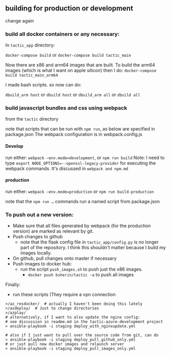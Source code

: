 ## building for production or development
change again

### build all docker containers or any necessary:
In `tactic_app` directory:

`docker-compose build` or `docker-compose build tactic_main`

Now there are x86 and arm64 images that are built. To build the arm64 images (which is what I want on apple silicon)
then I do: `docker-compose build tactic_main_arm64`

I made bash scripts. so now can do:

`dbuild_arm host` or `dbuild host`
or
`dbuild_arm all` or `dbuild all`

### build javascript bundles and css using webpack
from the `tactic` directory

note that scripts that can be run with `npm run`, as below are specified in package.json
The webpack configuration is in webpack.config.js

#### Develop

run either:
`webpack —env.mode=development`, or `npm run build`
Note: I need to type `export NODE_OPTIONS=--openssl-legacy-provider` for executing the webpack commands.
It's discussed in `webpack and npm.md`

#### production
run either:
`webpack —env.mode=production`
or
`npm run build-production`

note that the `npm run …` commands run a named script from package.json

### To push out a new version:

* Make sure that all files generated by webpack (for the production version) are marked as relevant by git.
* Push changes to github
    * note that the flask config file in `tactic_app/config.py` is no longer part of the repository.
    I think this shouldn't matter because I build my images locally.
* On github, pull changes onto master if necessary
* Push images to docker hub: 
  * run the script `push_images.sh` to push just the x86 images.
    * `docker push bsherin/tactic -a` to push all images

Finally:
* run these scripts (They require a vpn connection

```
>/az_resdocker/  # actually I haven't been doing this lately
>/azdeploy/  # Just to change directories
>/azplay/
# alternatively, if I want to also update the nginx config:
# see discussion in readme.md in the tactic-azure-development project
> ansible-playbook -i staging deploy_with_nginxupdate.yml

# also if I just want to pull over the source code from git, can do
> ansible-playbook -i staging deploy_pull_github_only.yml
# or just pull new docker images and relaunch server
> ansible-playbook -i staging deploy_pull_images_only.yml
```
